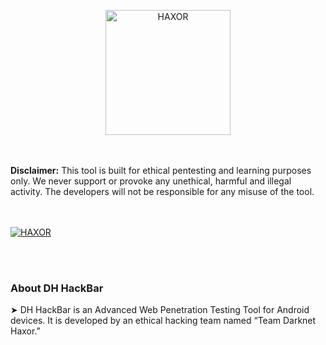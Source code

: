 <p align="center"> <a href="#"><img title="HAXOR" src="https://1.bp.blogspot.com/-ui9y_7kjZQQ/X65oQ5mMZ4I/AAAAAAAAADA/E7NzB1nhbpQn1J1mNGOX3Zx8WtJSrP5AwCLcBGAsYHQ/s320/20201113_170028.png" height="200" width="200"> </a> </p> <br> 
<br>
<b>Disclaimer:</b> This tool is built for ethical pentesting and learning purposes only. We never support or provoke any unethical, harmful and illegal activity. The developers will not be responsible for any misuse of the tool.
<br><br><br>
<p> <a href="#"><img title="HAXOR" src="https://raw.githubusercontent.com/darknethaxor/picture/main/20210118_095047-picsay.png"> </a> </p> <br> 
<br>

### About DH HackBar

➤ DH HackBar is an Advanced Web Penetration Testing Tool for Android devices. It is developed by an ethical hacking team named “Team Darknet Haxor.”
